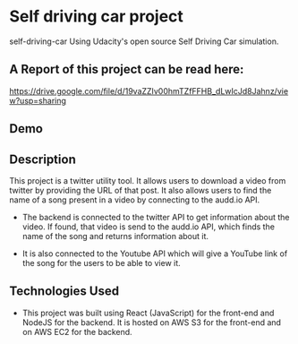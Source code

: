 # Self driving car project
 self-driving-car Using Udacity's open source Self Driving Car simulation. 
## A Report of this project can be read here: 
https://drive.google.com/file/d/19vaZZIv00hmTZfFFHB_dLwIcJd8Jahnz/view?usp=sharing

## Demo




## Description

This project is a twitter utility tool. It allows users to download a video from twitter by providing the URL of that post.
It also allows users to find the name of a song present in a video by connecting to the audd.io API.

* The backend is connected to the twitter API to get information about the video. If found, that video is send to the audd.io API, which finds the name of the song and returns information about it.

* It is also connected to the Youtube API which will give a YouTube link of the song for the users to be able to view it.

## Technologies Used
* This project was built using React (JavaScript) for the front-end and NodeJS for the backend. It is hosted on AWS S3 for the front-end and on AWS EC2 for the backend.
